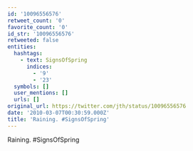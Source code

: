 ```yaml
---
id: '10096556576'
retweet_count: '0'
favorite_count: '0'
id_str: '10096556576'
retweeted: false
entities:
  hashtags:
    - text: SignsOfSpring
      indices:
        - '9'
        - '23'
  symbols: []
  user_mentions: []
  urls: []
original_url: https://twitter.com/jth/status/10096556576
date: '2010-03-07T00:30:59.000Z'
title: 'Raining. #SignsOfSpring'
---
```


Raining. #SignsOfSpring